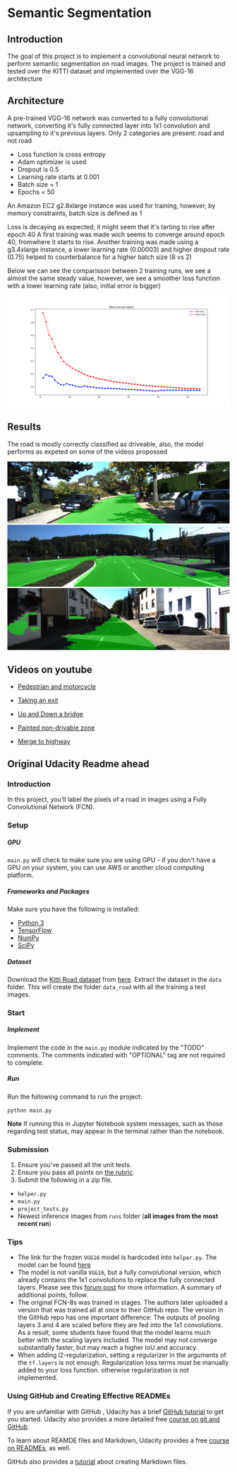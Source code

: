 # Semantic Segmentation

## Introduction
The goal of this project is to implement a convolutional neural network to perform semantic segmentation on road images.
The project is trained and tested over the KITTI dataset and implemented over the VGG-16 architecture

## Architecture

A pre-trained VGG-16 network was converted to a fully convolutional network, converting it's fully connected layer into
1x1 convolution and upsampling to it's previous layers.
Only 2 categories are present: road and not road

- Loss function is cross entropy
- Adam optimizer is used
- Dropout is 0.5
- Learning rate starts at 0.001
- Batch size = 1
- Epochs = 50

An Amazon EC2 g2.8xlarge instance was used for training, however, by memory constraints, batch size is defined as 1

Loss is decaying as expected, it might seem that it's tarting to rise after epoch 40
A first training was made wich seems to converge around epoch 40, fromwhere it starts to rise.
Another training was made using a g3.4xlarge instance, a lower learning rate (0.00003) and higher dropout rate (0.75)
helped to counterbalance for a higher batch size (8 vs 2)

Below we can see the comparisson between 2 training runs, we see a almost the same steady value, however, we see a smoother
loss function with a lower learning rate (also, initial error is bigger)

![Loss plot](./Loss_plot.png)

## Results
The road is mostly correctly classified as driveable, also, the model performs as expeted on some of the videos propossed

![Sample1](./runs/1528510779.656766/uu_000056.png)
![Sample2](./runs/1528510779.656766/umm_000085.png)
![Sample3](./runs/1528510779.656766/um_000078.png)

## Videos on youtube

- [Pedestrian and motorcycle](https://youtu.be/DcExBqH44dk)

- [Taking an exit](https://youtu.be/_vONy5DKarc)

- [Up and Down a bridge](https://www.youtube.com/edit?o=U&video_id=vdrFJNaq1So)

- [Painted non-drivable zone](https://youtu.be/nEu10paLl_U)

- [Merge to highway](https://www.youtube.com/edit?o=U&video_id=-vXc7HDQhAM)


Original Udacity Readme ahead
---

### Introduction
In this project, you'll label the pixels of a road in images using a Fully Convolutional Network (FCN).

### Setup
##### GPU
`main.py` will check to make sure you are using GPU - if you don't have a GPU on your system, you can use AWS or another cloud computing platform.
##### Frameworks and Packages
Make sure you have the following is installed:
 - [Python 3](https://www.python.org/)
 - [TensorFlow](https://www.tensorflow.org/)
 - [NumPy](http://www.numpy.org/)
 - [SciPy](https://www.scipy.org/)
##### Dataset
Download the [Kitti Road dataset](http://www.cvlibs.net/datasets/kitti/eval_road.php) from [here](http://www.cvlibs.net/download.php?file=data_road.zip).  Extract the dataset in the `data` folder.  This will create the folder `data_road` with all the training a test images.

### Start
##### Implement
Implement the code in the `main.py` module indicated by the "TODO" comments.
The comments indicated with "OPTIONAL" tag are not required to complete.
##### Run
Run the following command to run the project:
```
python main.py
```
**Note** If running this in Jupyter Notebook system messages, such as those regarding test status, may appear in the terminal rather than the notebook.

### Submission
1. Ensure you've passed all the unit tests.
2. Ensure you pass all points on [the rubric](https://review.udacity.com/#!/rubrics/989/view).
3. Submit the following in a zip file.
 - `helper.py`
 - `main.py`
 - `project_tests.py`
 - Newest inference images from `runs` folder  (**all images from the most recent run**)
 
 ### Tips
- The link for the frozen `VGG16` model is hardcoded into `helper.py`.  The model can be found [here](https://s3-us-west-1.amazonaws.com/udacity-selfdrivingcar/vgg.zip)
- The model is not vanilla `VGG16`, but a fully convolutional version, which already contains the 1x1 convolutions to replace the fully connected layers. Please see this [forum post](https://discussions.udacity.com/t/here-is-some-advice-and-clarifications-about-the-semantic-segmentation-project/403100/8?u=subodh.malgonde) for more information.  A summary of additional points, follow. 
- The original FCN-8s was trained in stages. The authors later uploaded a version that was trained all at once to their GitHub repo.  The version in the GitHub repo has one important difference: The outputs of pooling layers 3 and 4 are scaled before they are fed into the 1x1 convolutions.  As a result, some students have found that the model learns much better with the scaling layers included. The model may not converge substantially faster, but may reach a higher IoU and accuracy. 
- When adding l2-regularization, setting a regularizer in the arguments of the `tf.layers` is not enough. Regularization loss terms must be manually added to your loss function. otherwise regularization is not implemented.
 
### Using GitHub and Creating Effective READMEs
If you are unfamiliar with GitHub , Udacity has a brief [GitHub tutorial](http://blog.udacity.com/2015/06/a-beginners-git-github-tutorial.html) to get you started. Udacity also provides a more detailed free [course on git and GitHub](https://www.udacity.com/course/how-to-use-git-and-github--ud775).

To learn about REAMDE files and Markdown, Udacity provides a free [course on READMEs](https://www.udacity.com/courses/ud777), as well. 

GitHub also provides a [tutorial](https://guides.github.com/features/mastering-markdown/) about creating Markdown files.
